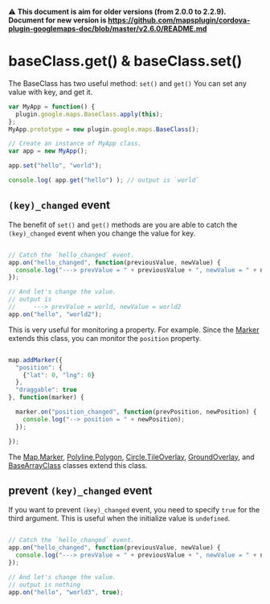 :warning: **This document is aim for older versions (from 2.0.0 to 2.2.9).
Document for new version is https://github.com/mapsplugin/cordova-plugin-googlemaps-doc/blob/master/v2.6.0/README.md**

# baseClass.get() & baseClass.set()

The BaseClass has two useful method: `set()` and `get()`
You can set any value with key, and get it.

```js
var MyApp = function() {
  plugin.google.maps.BaseClass.apply(this);
};
MyApp.prototype = new plugin.google.maps.BaseClass();

// Create an instance of MyApp class.
var app = new MyApp();

app.set("hello", "world");

console.log( app.get("hello") ); // output is `world`
```

## `(key)_changed` event

The benefit of `set()` and `get()` methods are you are able to catch the `(key)_changed` event when you change the value for key.

```js

// Catch the `hello_changed` event.
app.on("hello_changed", function(previousValue, newValue) {
  console.log("---> prevValue = " + previousValue + ", newValue = " + newValue);
});

// And let's change the value.
// output is
//     ---> prevValue = world, newValue = world2
app.on("hello", "world2");
```

This is very useful for monitoring a property.
For example. Since the [Marker](../../Marker/README.md) extends this class, you can monitor the `position` property.

```js

map.addMarker({
  "position": {
    {"lat": 0, "lng": 0}
  },
  "draggable": true
}, function(marker) {

  marker.on("position_changed", function(prevPosition, newPosition) {
    console.log("--> position = " + newPosition);
  });

});

```

The [Map](../../Map/README.md),[Marker](../../Marker/README.md),
[Polyline](../../Polyline/README.md),[Polygon](../../Polygon/README.md),
[Circle](../../Circle/README.md),[TileOverlay](../../TileOverlay/README.md),
[GroundOverlay](../../GroundOverlay/README.md), and [BaseArrayClass](../../BaseArrayClass/README.md) classes extend this class.


## prevent `(key)_changed` event

If you want to prevent `(key)_changed` event, you need to specify `true` for the third argument.
This is useful when the initialize value is `undefined`.

```js

// Catch the `hello_changed` event.
app.on("hello_changed", function(previousValue, newValue) {
  console.log("---> prevValue = " + previousValue + ", newValue = " + newValue);
});

// And let's change the value.
// output is nothing
app.on("hello", "world3", true);
```
